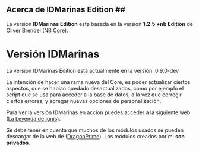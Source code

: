 ## Acerca de IDMarinas Edition ##

La versión **IDMarinas Edition** esta basada en la versión **1.2.5 +nb Edition** de Oliver Brendel ([NB Core](http://nb-core.org)).


# Versión IDMarinas #

La versión IDMarinas Edition está actualmente en la versión: 0.9.0-dev

La intención de hacer una rama nueva del Core, es poder actualizar ciertos aspectos, que se habian quedado desactualizados, como por ejemplo el script que se usa para acceder a la base de datos, a la vez que corregir ciertos errores, y agregar nuevas opciones de personalización.

Para ver la versión IDMarinas en acción puedes acceder a la siguiente web ([La Leyenda de Ignis](http://dragonverde.infommo.es)).

Se debe tener en cuenta que muchos de los módulos usados se pueden descargar de la web de ([DragonPrime](http://dragonprime.net)). Los módulos creados por mi **son privados**.

